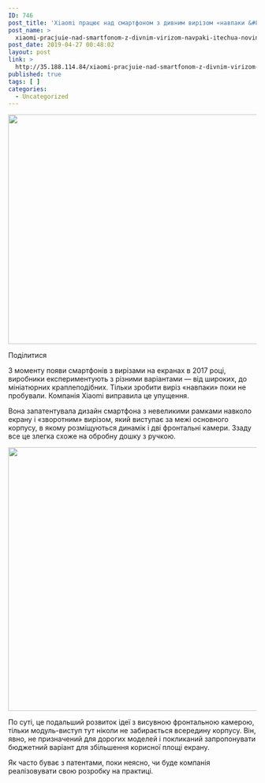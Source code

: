 ```yaml
---
ID: 746
post_title: 'Xiaomi працює над смартфоном з дивним вирізом «навпаки &#8212; iTechua &#8212; новини, гаджети, технології'
post_name: >
  xiaomi-pracjuie-nad-smartfonom-z-divnim-virizom-navpaki-itechua-novini-gadzheti-tehnologii-2
post_date: 2019-04-27 00:48:02
layout: post
link: >
  http://35.188.114.84/xiaomi-pracjuie-nad-smartfonom-z-divnim-virizom-navpaki-itechua-novini-gadzheti-tehnologii-2/
published: true
tags: [ ]
categories:
  - Uncategorized
---
```

 <div class="td-post-content" readability="58">
<div class="td-post-featured-image"><a href="https://itechua.com/wp-content/uploads/2019/04/Xiaomi-just-patented-a-phone-with-a-weird-looking-inverted-notch_large.jpg" data-caption><img width="696" height="465" class="entry-thumb td-modal-image" src="https://itechua.com/wp-content/uploads/2019/04/Xiaomi-just-patented-a-phone-with-a-weird-looking-inverted-notch_large-696x465.jpg" srcset="https://itechua.com/wp-content/uploads/2019/04/Xiaomi-just-patented-a-phone-with-a-weird-looking-inverted-notch_large-696x465.jpg 696w, https://itechua.com/wp-content/uploads/2019/04/Xiaomi-just-patented-a-phone-with-a-weird-looking-inverted-notch_large-300x200.jpg 300w, https://itechua.com/wp-content/uploads/2019/04/Xiaomi-just-patented-a-phone-with-a-weird-looking-inverted-notch_large-768x513.jpg 768w, https://itechua.com/wp-content/uploads/2019/04/Xiaomi-just-patented-a-phone-with-a-weird-looking-inverted-notch_large-629x420.jpg 629w, https://itechua.com/wp-content/uploads/2019/04/Xiaomi-just-patented-a-phone-with-a-weird-looking-inverted-notch_large.jpg 800w" sizes="(max-width: 696px) 100vw, 696px" alt title="Xiaomi-just-patented-a-phone-with-a-weird-looking-inverted-notch_large"></a></div> <div data-wpusb-component="buttons-section">
<div class="wpusb wpusb-square-plus" id="wpusb-container-square-plus" data-element-url="https%3A%2F%2Fitechua.com%2Fsmartphones%2F59414" data-element-title="Xiaomi%20%D0%BF%D1%80%D0%B0%D1%86%D1%8E%D1%94%20%D0%BD%D0%B0%D0%B4%20%D1%81%D0%BC%D0%B0%D1%80%D1%82%D1%84%D0%BE%D0%BD%D0%BE%D0%BC%20%D0%B7%20%D0%B4%D0%B8%D0%B2%D0%BD%D0%B8%D0%BC%20%D0%B2%D0%B8%D1%80%D1%96%D0%B7%D0%BE%D0%BC%20%C2%AB%D0%BD%D0%B0%D0%B2%D0%BF%D0%B0%D0%BA%D0%B8%C2%BB" data-attr-reference="59414" data-attr-nonce="4fbf216cb4" data-is-term="0" data-disabled-share-counts="1" data-wpusb-component="counter-social-share">
<p><span>Поділитися</span></p> </div> </div> <p>З моменту появи смартфонів з вирізами на екранах в 2017 році, виробники експериментують з різними варіантами — від широких, до мініатюрних краплеподібних. Тільки зробити виріз «навпаки» поки не пробували. Компанія Xiaomi виправила це упущення.</p>
<p>Вона запатентувала дизайн смартфона з невеликими рамками навколо екрану і «зворотним» вирізом, який виступає за межі основного корпусу, в якому розміщуються динамік і дві фронтальні камери. Ззаду все це злегка схоже на обробну дошку з ручкою.</p>
<p><img class="aligncenter size-full wp-image-59415" src="https://itechua.com/wp-content/uploads/2019/04/Xiaomi-inverted-notch-patent_large.jpg" alt width="800" height="534" srcset="https://itechua.com/wp-content/uploads/2019/04/Xiaomi-inverted-notch-patent_large.jpg 800w, https://itechua.com/wp-content/uploads/2019/04/Xiaomi-inverted-notch-patent_large-300x200.jpg 300w, https://itechua.com/wp-content/uploads/2019/04/Xiaomi-inverted-notch-patent_large-768x513.jpg 768w, https://itechua.com/wp-content/uploads/2019/04/Xiaomi-inverted-notch-patent_large-696x465.jpg 696w, https://itechua.com/wp-content/uploads/2019/04/Xiaomi-inverted-notch-patent_large-629x420.jpg 629w" sizes="(max-width: 800px) 100vw, 800px"></p>
<p>По суті, це подальший розвиток ідеї з висувною фронтальною камерою, тільки модуль-виступ тут ніколи не забирається всередину корпусу. Він, явно, не призначений для дорогих моделей і покликаний запропонувати бюджетний варіант для збільшення корисної площі екрану.</p>
<p>Як часто буває з патентами, поки неясно, чи буде компанія реалізовувати свою розробку на практиці.</p> </div>
<footer> </footer> 